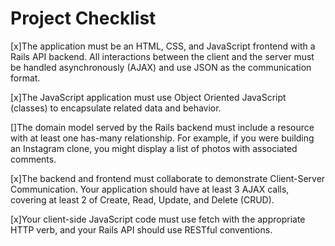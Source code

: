 # Project Checklist

[x]The application must be an HTML, CSS, and JavaScript frontend with a Rails API backend. All interactions between the client and the server must be handled asynchronously (AJAX) and use JSON as the communication format.

[x]The JavaScript application must use Object Oriented JavaScript (classes) to encapsulate related data and behavior.

[]The domain model served by the Rails backend must include a resource with at least one has-many relationship. For example, if you were building an Instagram clone, you might display a list of photos with associated comments.

[x]The backend and frontend must collaborate to demonstrate Client-Server Communication. Your application should have at least 3 AJAX calls, covering at least 2 of Create, Read, Update, and Delete (CRUD).

[x]Your client-side JavaScript code must use fetch with the appropriate HTTP verb, and your Rails API should use RESTful conventions.
